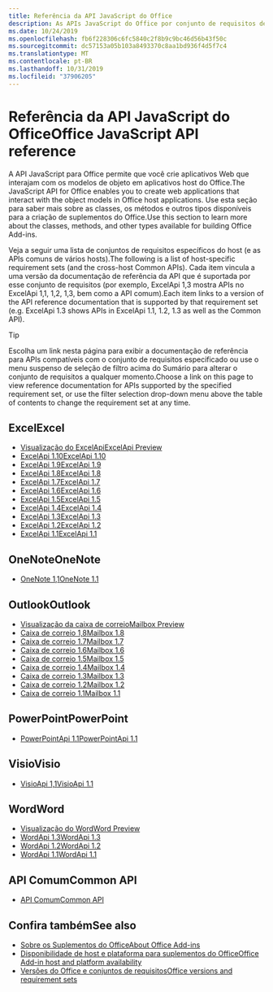 ```yaml
---
title: Referência da API JavaScript do Office
description: As APIs JavaScript do Office por conjunto de requisitos de host
ms.date: 10/24/2019
ms.openlocfilehash: fb6f228306c6fc5840c2f8b9c9bc46d56b43f50c
ms.sourcegitcommit: dc57153a05b103a8493370c8aa1bd936f4d5f7c4
ms.translationtype: MT
ms.contentlocale: pt-BR
ms.lasthandoff: 10/31/2019
ms.locfileid: "37906205"
---
```

# <a name="office-javascript-api-reference"></a><span data-ttu-id="fa56e-103">Referência da API JavaScript do Office</span><span class="sxs-lookup"><span data-stu-id="fa56e-103">Office JavaScript API reference</span></span>

<span data-ttu-id="fa56e-104">A API JavaScript para Office permite que você crie aplicativos Web que interajam com os modelos de objeto em aplicativos host do Office.</span><span class="sxs-lookup"><span data-stu-id="fa56e-104">The JavaScript API for Office enables you to create web applications that interact with the object models in Office host applications.</span></span> <span data-ttu-id="fa56e-105">Use esta seção para saber mais sobre as classes, os métodos e outros tipos disponíveis para a criação de suplementos do Office.</span><span class="sxs-lookup"><span data-stu-id="fa56e-105">Use this section to learn more about the classes, methods, and other types available for building Office Add-ins.</span></span>

<span data-ttu-id="fa56e-106">Veja a seguir uma lista de conjuntos de requisitos específicos do host (e as APIs comuns de vários hosts).</span><span class="sxs-lookup"><span data-stu-id="fa56e-106">The following is a list of host-specific requirement sets (and the cross-host Common APIs).</span></span> <span data-ttu-id="fa56e-107">Cada item vincula a uma versão da documentação de referência da API que é suportada por esse conjunto de requisitos (por exemplo, ExcelApi 1,3 mostra APIs no ExcelApi 1,1, 1,2, 1,3, bem como a API comum).</span><span class="sxs-lookup"><span data-stu-id="fa56e-107">Each item links to a version of the API reference documentation that is supported by that requirement set (e.g. ExcelApi 1.3 shows APIs in ExcelApi 1.1, 1.2, 1.3 as well as the Common API).</span></span>

> [!TIP]
> <span data-ttu-id="fa56e-108">Escolha um link nesta página para exibir a documentação de referência para APIs compatíveis com o conjunto de requisitos especificado ou use o menu suspenso de seleção de filtro acima do Sumário para alterar o conjunto de requisitos a qualquer momento.</span><span class="sxs-lookup"><span data-stu-id="fa56e-108">Choose a link on this page to view reference documentation for APIs supported by the specified requirement set, or use the filter selection drop-down menu above the table of contents to change the requirement set at any time.</span></span>

## <a name="excel"></a><span data-ttu-id="fa56e-109">Excel</span><span class="sxs-lookup"><span data-stu-id="fa56e-109">Excel</span></span>

- [<span data-ttu-id="fa56e-110">Visualização do ExcelApi</span><span class="sxs-lookup"><span data-stu-id="fa56e-110">ExcelApi Preview</span></span>](/javascript/api/excel?view=excel-js-preview)
- [<span data-ttu-id="fa56e-111">ExcelApi 1.10</span><span class="sxs-lookup"><span data-stu-id="fa56e-111">ExcelApi 1.10</span></span>](/javascript/api/excel?view=excel-js-1.10)
- [<span data-ttu-id="fa56e-112">ExcelApi 1.9</span><span class="sxs-lookup"><span data-stu-id="fa56e-112">ExcelApi 1.9</span></span>](/javascript/api/excel?view=excel-js-1.9)
- [<span data-ttu-id="fa56e-113">ExcelApi 1.8</span><span class="sxs-lookup"><span data-stu-id="fa56e-113">ExcelApi 1.8</span></span>](/javascript/api/excel?view=excel-js-1.8)
- [<span data-ttu-id="fa56e-114">ExcelApi 1.7</span><span class="sxs-lookup"><span data-stu-id="fa56e-114">ExcelApi 1.7</span></span>](/javascript/api/excel?view=excel-js-1.7)
- [<span data-ttu-id="fa56e-115">ExcelApi 1.6</span><span class="sxs-lookup"><span data-stu-id="fa56e-115">ExcelApi 1.6</span></span>](/javascript/api/excel?view=excel-js-1.6)
- [<span data-ttu-id="fa56e-116">ExcelApi 1.5</span><span class="sxs-lookup"><span data-stu-id="fa56e-116">ExcelApi 1.5</span></span>](/javascript/api/excel?view=excel-js-1.5)
- [<span data-ttu-id="fa56e-117">ExcelApi 1.4</span><span class="sxs-lookup"><span data-stu-id="fa56e-117">ExcelApi 1.4</span></span>](/javascript/api/excel?view=excel-js-1.4)
- [<span data-ttu-id="fa56e-118">ExcelApi 1.3</span><span class="sxs-lookup"><span data-stu-id="fa56e-118">ExcelApi 1.3</span></span>](/javascript/api/excel?view=excel-js-1.3)
- [<span data-ttu-id="fa56e-119">ExcelApi 1.2</span><span class="sxs-lookup"><span data-stu-id="fa56e-119">ExcelApi 1.2</span></span>](/javascript/api/excel?view=excel-js-1.2)
- [<span data-ttu-id="fa56e-120">ExcelApi 1.1</span><span class="sxs-lookup"><span data-stu-id="fa56e-120">ExcelApi 1.1</span></span>](/javascript/api/excel?view=excel-js-1.1)

## <a name="onenote"></a><span data-ttu-id="fa56e-121">OneNote</span><span class="sxs-lookup"><span data-stu-id="fa56e-121">OneNote</span></span>

- [<span data-ttu-id="fa56e-122">OneNote 1,1</span><span class="sxs-lookup"><span data-stu-id="fa56e-122">OneNote 1.1</span></span>](/javascript/api/onenote?view=onenote-js-1.1)

## <a name="outlook"></a><span data-ttu-id="fa56e-123">Outlook</span><span class="sxs-lookup"><span data-stu-id="fa56e-123">Outlook</span></span>

- [<span data-ttu-id="fa56e-124">Visualização da caixa de correio</span><span class="sxs-lookup"><span data-stu-id="fa56e-124">Mailbox Preview</span></span>](/javascript/api/outlook?view=outlook-js-preview)
- [<span data-ttu-id="fa56e-125">Caixa de correio 1,8</span><span class="sxs-lookup"><span data-stu-id="fa56e-125">Mailbox 1.8</span></span>](/javascript/api/outlook?view=outlook-js-1.8)
- [<span data-ttu-id="fa56e-126">Caixa de correio 1.7</span><span class="sxs-lookup"><span data-stu-id="fa56e-126">Mailbox 1.7</span></span>](/javascript/api/outlook?view=outlook-js-1.7)
- [<span data-ttu-id="fa56e-127">Caixa de correio 1.6</span><span class="sxs-lookup"><span data-stu-id="fa56e-127">Mailbox 1.6</span></span>](/javascript/api/outlook?view=outlook-js-1.6)
- [<span data-ttu-id="fa56e-128">Caixa de correio 1.5</span><span class="sxs-lookup"><span data-stu-id="fa56e-128">Mailbox 1.5</span></span>](/javascript/api/outlook?view=outlook-js-1.5)
- [<span data-ttu-id="fa56e-129"> Caixa de correio 1.4</span><span class="sxs-lookup"><span data-stu-id="fa56e-129">Mailbox 1.4</span></span>](/javascript/api/outlook?view=outlook-js-1.4)
- [<span data-ttu-id="fa56e-130"> Caixa de correio 1.3</span><span class="sxs-lookup"><span data-stu-id="fa56e-130">Mailbox 1.3</span></span>](/javascript/api/outlook?view=outlook-js-1.3)
- [<span data-ttu-id="fa56e-131">Caixa de correio 1.2</span><span class="sxs-lookup"><span data-stu-id="fa56e-131">Mailbox 1.2</span></span>](/javascript/api/outlook?view=outlook-js-1.2)
- [<span data-ttu-id="fa56e-132"> Caixa de correio 1.1</span><span class="sxs-lookup"><span data-stu-id="fa56e-132">Mailbox 1.1</span></span>](/javascript/api/outlook?view=outlook-js-1.1)

## <a name="powerpoint"></a><span data-ttu-id="fa56e-133">PowerPoint</span><span class="sxs-lookup"><span data-stu-id="fa56e-133">PowerPoint</span></span>

- [<span data-ttu-id="fa56e-134">PowerPointApi 1.1</span><span class="sxs-lookup"><span data-stu-id="fa56e-134">PowerPointApi 1.1</span></span>](/javascript/api/powerpoint?view=powerpoint-js-1.1)

## <a name="visio"></a><span data-ttu-id="fa56e-135">Visio</span><span class="sxs-lookup"><span data-stu-id="fa56e-135">Visio</span></span>

- [<span data-ttu-id="fa56e-136">VisioApi 1,1</span><span class="sxs-lookup"><span data-stu-id="fa56e-136">VisioApi 1.1</span></span>](/javascript/api/visio?view=visio-js-1.1)

## <a name="word"></a><span data-ttu-id="fa56e-137">Word</span><span class="sxs-lookup"><span data-stu-id="fa56e-137">Word</span></span>

- [<span data-ttu-id="fa56e-138">Visualização do Word</span><span class="sxs-lookup"><span data-stu-id="fa56e-138">Word Preview</span></span>](/javascript/api/word?view=word-js-preview)
- [<span data-ttu-id="fa56e-139">WordApi 1.3</span><span class="sxs-lookup"><span data-stu-id="fa56e-139">WordApi 1.3</span></span>](/javascript/api/word?view=word-js-1.3)
- [<span data-ttu-id="fa56e-140">WordApi 1.2</span><span class="sxs-lookup"><span data-stu-id="fa56e-140">WordApi 1.2</span></span>](/javascript/api/word?view=word-js-1.2)
- [<span data-ttu-id="fa56e-141">WordApi 1.1</span><span class="sxs-lookup"><span data-stu-id="fa56e-141">WordApi 1.1</span></span>](/javascript/api/word?view=word-js-1.1)

## <a name="common-api"></a><span data-ttu-id="fa56e-142">API Comum</span><span class="sxs-lookup"><span data-stu-id="fa56e-142">Common API</span></span>

- [<span data-ttu-id="fa56e-143">API Comum</span><span class="sxs-lookup"><span data-stu-id="fa56e-143">Common API</span></span>](/javascript/api/office?view=common-js)

## <a name="see-also"></a><span data-ttu-id="fa56e-144">Confira também</span><span class="sxs-lookup"><span data-stu-id="fa56e-144">See also</span></span>

- [<span data-ttu-id="fa56e-145">Sobre os Suplementos do Office</span><span class="sxs-lookup"><span data-stu-id="fa56e-145">About Office Add-ins</span></span>](/office/dev/add-ins/overview)
- [<span data-ttu-id="fa56e-146">Disponibilidade de host e plataforma para suplementos do Office</span><span class="sxs-lookup"><span data-stu-id="fa56e-146">Office Add-in host and platform availability</span></span>](/office/dev/add-ins/overview/office-add-in-availability)
- [<span data-ttu-id="fa56e-147">Versões do Office e conjuntos de requisitos</span><span class="sxs-lookup"><span data-stu-id="fa56e-147">Office versions and requirement sets</span></span>](/office/dev/add-ins/develop/office-versions-and-requirement-sets)

